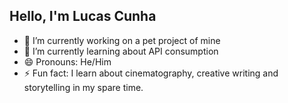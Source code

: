 ## Hello, I'm Lucas Cunha

 - 🔭 I’m currently working on a pet project of mine
 - 🌱 I’m currently learning about API consumption
 - 😄 Pronouns: He/Him
 - ⚡ Fun fact: I learn about cinematography, creative writing and storytelling in my spare time.

<!--
**LucasMCunha/LucasMCunha** is a ✨ _special_ ✨ repository because its `README.md` (this file) appears on your GitHub profile.

Here are some ideas to get you started:

- 🔭 I’m currently working on ...
- 🌱 I’m currently learning ...
- 👯 I’m looking to collaborate on ...
- 🤔 I’m looking for help with ...
- 💬 Ask me about ...
- 📫 How to reach me: ...
- 😄 Pronouns: ...
- ⚡ Fun fact: ...
-->


